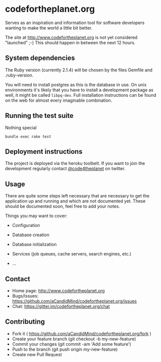 codefortheplanet.org
====================

Serves as an inspiration and information tool for software developers wanting to make the world a little bit better.

The site at http://www.codefortheplanet.org is not yet considered "launched" ;-) This should happen in between the next 12 hours.

## System dependencies

The Ruby version (currently 2.1.4) will be chosen by the files Gemfile and .ruby-version.

You will need to install postgres as this is the database in use. On unix environments it's likely that you have to
install a development package as well, it might be called `libpq-dev`. Full installation instructions can be found
on the web for almost every imaginable combination. 

## Running the test suite

Nothing special

    bundle exec rake test

## Deployment instructions

The project is deployed via the heroku toolbelt. If you want to join the development regularly contact [@code4theplanet](http://twitter.com/code4theplanet) on twitter.

## Usage

There are quite some steps left necessary that are necessary to get the application up and running and which are not
documented yet. These should be documented soon, feel free to add your notes.

Things you may want to cover:

* Configuration

* Database creation

* Database initialization

* Services (job queues, cache servers, search engines, etc.)

* ...


## Contact


* Home page: http://www.codefortheplanet.org
* Bugs/Issues: https://github.com/aCandidMind/codefortheplanet.org/issues
* Chat: https://gitter.im/codefortheplanet.org/chat


## Contributing

* Fork it ( https://github.com/aCandidMind/codefortheplanet.org/fork )
* Create your feature branch (git checkout -b my-new-feature)
* Commit your changes (git commit -am 'Add some feature')
* Push to the branch (git push origin my-new-feature)
* Create new Pull Request
